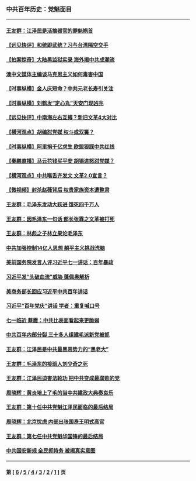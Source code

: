### 中共百年历史：党魁面目
---
#### [王友群：江泽民是活摘器官的罪魁祸首](../../pages/nf1176107/n13336903.md?11040430) 
#### [【远见快评】和统即武统？习与台湾隔空交手](../../pages/nf1176107/n13297739.md?11040430) 
#### [【拍案惊奇】大陆黑监狱实录 海外揭中共成潮流](../../pages/nf1176107/n13288853.md?11040430) 
#### [澳中文媒体主编谈马克思主义如何毒害中国](../../pages/nf1176107/n13257387.md?11040430) 
#### [【时事纵横】金人庆短命？中共元老长寿引关注](../../pages/nf1176107/n13217934.md?11040430) 
#### [【时事纵横】刘鹤发“定心丸”天安门现凶兆](../../pages/nf1176107/n13215416.md?11040430) 
#### [【远见快评】中南海左右互搏？新旧文革4大对比](../../pages/nf1176107/n13214745.md?11040430) 
#### [【横河观点】胡编怼党媒 权斗或双簧？](../../pages/nf1176107/n13210864.md?11040430) 
#### [【时事纵横】阿里捐千亿求生 欧盟狠踩中共红线](../../pages/nf1176107/n13206431.md?11040430) 
#### [【秦鹏直播】马云花钱买平安 胡锡进怒怼党媒？](../../pages/nf1176107/n13206392.md?11040430) 
#### [【横河观点】中共喉舌齐发文 文革2.0宣言？](../../pages/nf1176107/n13201248.md?11040430) 
#### [【微视频】封杀赵薇背后 权贵家族资本遭整肃](../../pages/nf1176107/n13197798.md?11040430) 
#### [王友群：毛泽东发动大跃进 饿死四千万人](../../pages/nf1176107/n13177158.md?11040430) 
#### [王友群：因毛泽东一句话 部长张霖之文革被打死](../../pages/nf1176107/n13161711.md?11040430) 
#### [王友群：林彪之子林立果论毛泽东](../../pages/nf1176107/n13128622.md?11040430) 
#### [中共加强控制14亿人思想 躺平主义挑战洗脑](../../pages/nf1176107/n13094299.md?11040430) 
#### [美前国务院发言人评习近平七一讲话：百年暴政](../../pages/nf1176107/n13066986.md?11040430) 
#### [习近平发“头破血流”威胁 蓬佩奥解析](../../pages/nf1176107/n13063604.md?11040430) 
#### [美商务部长回应习近平中共百年讲话](../../pages/nf1176107/n13062903.md?11040430) 
#### [习近平“百年党庆”讲话 学者：重复喊口号](../../pages/nf1176107/n13061411.md?11040430) 
#### [七一临近 蔡霞：中共比表面看起来更脆弱](../../pages/nf1176107/n13056418.md?11040430) 
#### [中共百年内部分裂 三十多人组建毛派新党被抓](../../pages/nf1176107/n13044023.md?11040430) 
#### [王友群：江泽民是中共最黑恶势力的“黑老大”](../../pages/nf1176107/n13022180.md?11040430) 
#### [王友群：毛泽东的接班人刘少奇之死](../../pages/nf1176107/n12991772.md?11040430) 
#### [王友群：江泽民迫害法轮功 把中共变成最腐败的党](../../pages/nf1176107/n12947347.md?11040430) 
#### [周晓辉：黄炎培上了毛的当中共建政大典奏哀乐](../../pages/nf1176107/n12942780.md?11040430) 
#### [王友群：第十任中共党魁江泽民面临的最后结局](../../pages/nf1176107/n12933748.md?11040430) 
#### [周晓辉：北京忧虑 内部出张国焘王明式高官](../../pages/nf1176107/n12931709.md?11040430) 
#### [王友群：第七任中共党魁华国锋的最后结局](../../pages/nf1176107/n12918457.md?11040430) 
#### [中共国安新规 全民抓特务 被揭真实意图](../../pages/nf1176107/n12911615.md?11040430) 

---
#### 第 [ [6](./6.md?11040430) / [5](./5.md?11040430) / [4](./4.md?11040430) / [3](./3.md?11040430) / [2](./2.md?11040430) / [1](./1.md?11040430) ] 页
